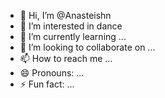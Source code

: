 - 👋 Hi, I’m @Anasteishn
- 👀 I’m interested in dance
- 🌱 I’m currently learning ...
- 💞️ I’m looking to collaborate on ...
- 📫 How to reach me ...
- 😄 Pronouns: ...
- ⚡ Fun fact: ...

<!---
Anasteishn/Anasteishn is a ✨ special ✨ repository because its `README.md` (this file) appears on your GitHub profile.
You can click the Preview link to take a look at your changes.
--->
